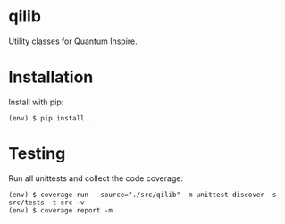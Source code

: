 # qilib

Utility classes for Quantum Inspire.

# Installation

Install with pip:
```
(env) $ pip install .
```

# Testing

Run all unittests and collect the code coverage:
```
(env) $ coverage run --source="./src/qilib" -m unittest discover -s src/tests -t src -v
(env) $ coverage report -m
```

